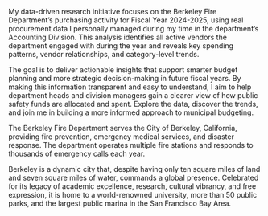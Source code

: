 My data-driven research initiative focuses on the Berkeley Fire Department’s purchasing activity for Fiscal Year 2024-2025, using real procurement data I personally managed during my time in the department’s Accounting Division. This analysis identifies all active vendors the department engaged with during the year and reveals key spending patterns, vendor relationships, and category-level trends.

The goal is to deliver actionable insights that support smarter budget planning and more strategic decision-making in future fiscal years. By making this information transparent and easy to understand, I aim to help department heads and division managers gain a clearer view of how public safety funds are allocated and spent. Explore the data, discover the trends, and join me in building a more informed approach to municipal budgeting.


The Berkeley Fire Department serves the City of Berkeley, California, providing fire prevention, emergency medical services, and disaster response. The department operates multiple fire stations and responds to thousands of emergency calls each year.

Berkeley is a dynamic city that, despite having only ten square miles of land and seven square miles of water, commands a global presence. Celebrated for its legacy of academic excellence, research, cultural vibrancy, and free expression, it is home to a world-renowned university, more than 50 public parks, and the largest public marina in the San Francisco Bay Area.

